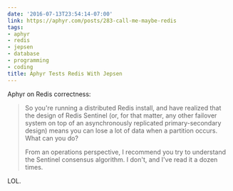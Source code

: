 ```yaml
---
date: '2016-07-13T23:54:14-07:00'
link: https://aphyr.com/posts/283-call-me-maybe-redis
tags:
- aphyr
- redis
- jepsen
- database
- programming
- coding
title: Aphyr Tests Redis With Jepsen
---
```


Aphyr on Redis correctness:

>So you're running a distributed Redis install, and have realized that the design of Redis Sentinel (or, for that matter, any other failover system on top of an asynchronously replicated primary-secondary design) means you can lose a lot of data when a partition occurs. What can you do?
>
>From an operations perspective, I recommend you try to understand the Sentinel consensus algorithm. I don't, and I've read it a dozen times.

LOL.
